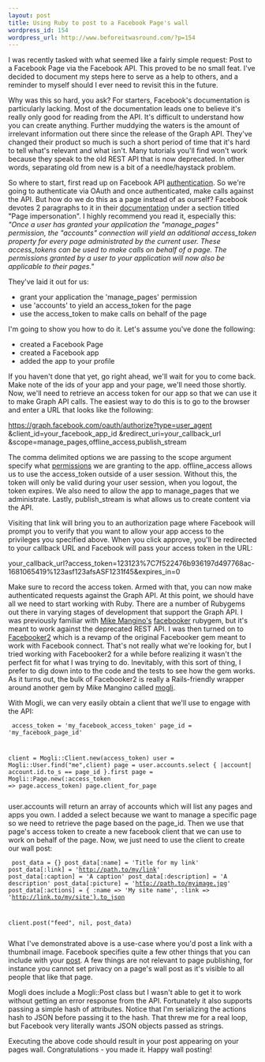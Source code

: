 ```yaml
--- 
layout: post
title: Using Ruby to post to a Facebook Page's wall
wordpress_id: 154
wordpress_url: http://www.beforeitwasround.com/?p=154
---
```

I was recently tasked with what seemed like a fairly simple request: Post to a Facebook Page via the Facebook API.  This proved to be no small feat.  I've decided to document my steps here to serve as a help to others, and a reminder to myself should I ever need to revisit this in the future.

Why was this so hard, you ask?  For starters, Facebook's documentation is particularly lacking.  Most of the documentation leads one to believe it's really only good for reading from the API.  It's difficult to understand how you can create anything.  Further muddying the waters is the amount of irrelevant information out there since the release of the Graph API.  They've changed their product so much is such a short period of time that it's hard to tell what's relevant and what isn't.  Many tutorials you'll find won't work because they speak to the old REST API that is now deprecated.  In other words, separating old from new is a bit of a needle/haystack problem.

So where to start, first read up on Facebook API [authentication](http://developers.facebook.com/docs/authentication/).  So we're going to authenticate via OAuth and once authenticated, make calls against the API.  But how do we do this as a page instead of as ourself?  Facebook devotes 2 paragraphs to it in their [documentation](http://developers.facebook.com/docs/api) under a section titled "Page impersonation".  I highly recommend you read it, especially this: <em>"Once a user has granted your application the "manage_pages" permission, the "accounts" connection will yield an additional access_token property for every page administrated by the current user. These access_tokens can be used to make calls on behalf of a page. The permissions granted by a user to your application will now also be applicable to their pages."</em>

They've laid it out for us:

* grant your application the 'manage_pages' permission
* use 'accounts' to yield an access_token for the page
* use the access_token to make calls on behalf of the page

I'm going to show you how to do it.  Let's assume you've done the following:

* created a Facebook Page
* created a Facebook app
* added the app to your profile

If you haven't done that yet, go right ahead, we'll wait for you to come back.  Make note of the ids of your app and your page, we'll need those shortly.  Now, we'll need to retrieve an access token for our app so that we can use it to make Graph API calls.  The easiest way to do this is to go to the browser and enter a URL that looks like the following:

https://graph.facebook.com/oauth/authorize?type=user_agent
&client_id=your_facebook_app_id
&redirect_uri=your_callback_url
&scope=manage_pages,offline_access,publish_stream

The comma delimited options we are passing to the scope argument specify what [permissions](http://developers.facebook.com/docs/authentication/permissions) we are granting to the app.  offline_access allows us to use the access_token outside of a user session.  Without this, the token will only be valid during your user session, when you logout, the token expires.  We also need to allow the app to manage_pages that we administrate.  Lastly, publish_stream is what allows us to create content via the API.

Visiting that link will bring you to an authorization page where Facebook will prompt you to verify that you want to allow your app access to the privileges you specified above.  When you click approve, you'll be redirected to your callback URL and Facebook will pass your access token in the URL:

your_callback_url?access_token=123123%7C7f522476b936197d497768ac-1681065419%123asf123afsASF1231f45&expires_in=0

Make sure to record the access token.  Armed with that, you can now make authenticated requests against the Graph API.  At this point, we should have all we need to start working with Ruby.  There are a number of Rubygems out there in varying stages of development that support the Graph API.  I was previously familiar with [Mike Mangino's](http://www.elevatedcode.com/mike-mangino) [facebooker](http://facebooker.rubyforge.org/) rubygem, but it's meant to work against the deprecated REST API.  I was then turned on to [Facebooker2](https://github.com/mmangino/facebooker2) which is a revamp of the original Facebooker gem meant to work with Facebook connect.  That's not really what we're looking for, but I tried working with Facebooker2 for a while before realizing it wasn't the perfect fit for what I was trying to do.  Inevitably, with this sort of thing, I prefer to dig down into to the code and the tests to see how the gem works.  As it turns out, the bulk of Facebooker2 is really a Rails-friendly wrapper around another gem by Mike Mangino called [mogli](https://github.com/mmangino/mogli).

With Mogli, we can very easily obtain a client that we'll use to engage with the API:

<code><pre>
access_token = 'my_facebook_access_token'
page_id = 'my_facebook_page_id'

client = Mogli::Client.new(access_token)
user = Mogli::User.find("me",client)
page = user.accounts.select { |account| account.id.to_s == page_id }.first
page = Mogli::Page.new(:access_token => page.access_token)
page.client_for_page
</pre></code>

user.accounts will return an array of accounts which will list any pages and apps you own.  I added a select because we want to manage a specific page so we need to retrieve the page based on the page_id.  Then we use that page's access token to create a new facebook client that we can use to work on behalf of the page.  Now, we just need to use the client to create our wall post:

<code><pre>
post_data = {}
post_data[:name]    = 'Title for my link'
post_data[:link]    = 'http://path.to/my/link'
post_data[:caption] = 'A caption'
post_data[:description] = 'A description'
post_data[:picture] = 'http://path.to/myimage.jpg'
post_data[:actions] = { :name => 'My site name', :link => 'http://link.to/my/site'}.to_json

client.post("feed", nil, post_data)
</pre></code>

What I've demonstrated above is a use-case where you'd post a link with a thumbnail image.  Facebook specifies quite a few other things that you can include with your [post](http://developers.facebook.com/docs/reference/api/post).  A few things are not relevant to page publishing, for instance you cannot set privacy on a page's wall post as it's visible to all people that like that page.  

Mogli does include a Mogli::Post class but I wasn't able to get it to work without getting an error response from the API.  Fortunately it also supports passing a simple hash of attributes.  Notice that I'm serializing the actions hash to JSON before passing it to the hash.  That threw me for a real loop, but Facebook very literally wants JSON objects passed as strings.

Executing the above code should result in your post appearing on your pages wall.  Congratulations - you made it.  Happy wall posting!
